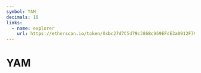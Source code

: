 ```yaml
---
symbol: YAM
decimals: 18
links:
  - name: explorer
    url: https://etherscan.io/token/0xbc27d7C5d79c3868c969EFdE3a0912F79a914eB7
---
```


# YAM

